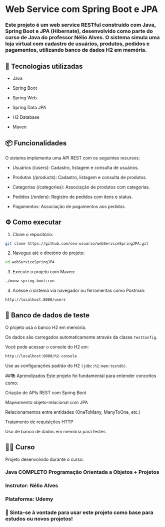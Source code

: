 # Web Service com Spring Boot e JPA
### Este projeto é um web service RESTful construído com Java, Spring Boot e JPA (Hibernate), desenvolvido como parte do curso de Java do professor Nélio Alves. O sistema simula uma loja virtual com cadastro de usuários, produtos, pedidos e pagamentos, utilizando banco de dados H2 em memória.

## 🚀 Tecnologias utilizadas
- Java

- Spring Boot

- Spring Web

- Spring Data JPA

- H2 Database

- Maven

## 📦 Funcionalidades
O sistema implementa uma API REST com os seguintes recursos:

- Usuários (/users): Cadastro, listagem e consulta de usuários.

- Produtos (/products): Cadastro, listagem e consulta de produtos.

- Categorias (/categories): Associação de produtos com categorias.

- Pedidos (/orders): Registro de pedidos com itens e status.

- Pagamentos: Associação de pagamentos aos pedidos.

## ⚙️ Como executar
1. Clone o repositório:
```bash
git clone https://github.com/seu-usuario/webServiceSpringJPA.git
```

2. Navegue até o diretório do projeto:
```bash
cd webServiceSpringJPA
```

3. Execute o projeto com Maven:
```bash
./mvnw spring-boot:run
```

4. Acesse o sistema via navegador ou ferramentas como Postman:

```bash
http://localhost:8080/users
```

## 🧪 Banco de dados de teste
O projeto usa o banco H2 em memória.

Os dados são carregados automaticamente através da classe `TestConfig`.

Você pode acessar o console do H2 em:

```bash
http://localhost:8080/h2-console
```
Use as configurações padrão do H2 `(jdbc:h2:mem:testdb)`.

##📚 Aprendizados
Este projeto foi fundamental para entender conceitos como:

Criação de APIs REST com Spring Boot

Mapeamento objeto-relacional com JPA

Relacionamentos entre entidades (OneToMany, ManyToOne, etc.)

Tratamento de requisições HTTP

Uso de banco de dados em memória para testes

## 👨‍🏫 Curso
Projeto desenvolvido durante o curso:

### Java COMPLETO Programação Orientada a Objetos + Projetos
### Instrutor: Nélio Alves
### Plataforma: Udemy

### 📌 Sinta-se à vontade para usar este projeto como base para estudos ou novos projetos!
